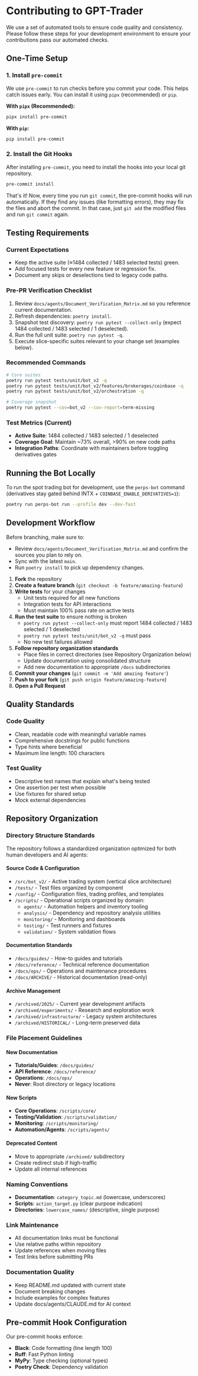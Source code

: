 # Contributing to GPT-Trader

We use a set of automated tools to ensure code quality and consistency. Please follow these steps for your development environment to ensure your contributions pass our automated checks.

## One-Time Setup

### 1. Install `pre-commit`

We use `pre-commit` to run checks before you commit your code. This helps catch issues early. You can install it using `pipx` (recommended) or `pip`.

**With `pipx` (Recommended):**
```bash
pipx install pre-commit
```

**With `pip`:**
```bash
pip install pre-commit
```

### 2. Install the Git Hooks

After installing `pre-commit`, you need to install the hooks into your local git repository.

```bash
pre-commit install
```

That's it! Now, every time you run `git commit`, the pre-commit hooks will run automatically. If they find any issues (like formatting errors), they may fix the files and abort the commit. In that case, just `git add` the modified files and run `git commit` again.

## Testing Requirements

### Current Expectations
- Keep the active suite (≈1484 collected / 1483 selected tests) green.
- Add focused tests for every new feature or regression fix.
- Document any skips or deselections tied to legacy code paths.

### Pre-PR Verification Checklist
1. Review `docs/agents/Document_Verification_Matrix.md` so you reference current documentation.
2. Refresh dependencies: `poetry install`.
3. Snapshot test discovery: `poetry run pytest --collect-only` (expect 1484 collected / 1483 selected / 1 deselected).
4. Run the full unit suite: `poetry run pytest -q`.
5. Execute slice-specific suites relevant to your change set (examples below).

### Recommended Commands

```bash
# Core suites
poetry run pytest tests/unit/bot_v2 -q
poetry run pytest tests/unit/bot_v2/features/brokerages/coinbase -q
poetry run pytest tests/unit/bot_v2/orchestration -q

# Coverage snapshot
poetry run pytest --cov=bot_v2 --cov-report=term-missing
```

### Test Metrics (Current)
- **Active Suite**: 1484 collected / 1483 selected / 1 deselected
- **Coverage Goal**: Maintain ~73% overall, >90% on new code paths
- **Integration Paths**: Coordinate with maintainers before toggling derivatives gates

## Running the Bot Locally

To run the spot trading bot for development, use the `perps-bot` command (derivatives stay gated behind INTX + `COINBASE_ENABLE_DERIVATIVES=1`):

```bash
poetry run perps-bot run --profile dev --dev-fast
```

## Development Workflow

Before branching, make sure to:
- Review `docs/agents/Document_Verification_Matrix.md` and confirm the sources you plan to rely on.
- Sync with the latest `main`.
- Run `poetry install` to pick up dependency changes.

1. **Fork** the repository
2. **Create a feature branch** (`git checkout -b feature/amazing-feature`)
3. **Write tests** for your changes
   - Unit tests required for all new functions
   - Integration tests for API interactions
   - Must maintain 100% pass rate on active tests
4. **Run the test suite** to ensure nothing is broken
   - `poetry run pytest --collect-only` must report 1484 collected / 1483 selected / 1 deselected
   - `poetry run pytest tests/unit/bot_v2 -q` must pass
   - No new test failures allowed
5. **Follow repository organization standards**
   - Place files in correct directories (see Repository Organization below)
   - Update documentation using consolidated structure
   - Add new documentation to appropriate `/docs` subdirectories
6. **Commit your changes** (`git commit -m 'Add amazing feature'`)
7. **Push to your fork** (`git push origin feature/amazing-feature`)
8. **Open a Pull Request**

## Quality Standards

### Code Quality
- Clean, readable code with meaningful variable names
- Comprehensive docstrings for public functions
- Type hints where beneficial
- Maximum line length: 100 characters

### Test Quality
- Descriptive test names that explain what's being tested
- One assertion per test when possible
- Use fixtures for shared setup
- Mock external dependencies

## Repository Organization

### Directory Structure Standards

The repository follows a standardized organization optimized for both human developers and AI agents:

#### Source Code & Configuration
- `/src/bot_v2/` - Active trading system (vertical slice architecture)
- `/tests/` - Test files organized by component
- `/config/` - Configuration files, trading profiles, and templates
- `/scripts/` - Operational scripts organized by domain:
  - `agents/` - Automation helpers and inventory tooling
  - `analysis/` - Dependency and repository analysis utilities
  - `monitoring/` - Monitoring and dashboards
  - `testing/` - Test runners and fixtures
  - `validation/` - System validation flows

#### Documentation Standards
- `/docs/guides/` - How-to guides and tutorials
- `/docs/reference/` - Technical reference documentation
- `/docs/ops/` - Operations and maintenance procedures
- `/docs/ARCHIVE/` - Historical documentation (read-only)

#### Archive Management
- `/archived/2025/` - Current year development artifacts
- `/archived/experiments/` - Research and exploration work
- `/archived/infrastructure/` - Legacy system architectures
- `/archived/HISTORICAL/` - Long-term preserved data

### File Placement Guidelines

#### New Documentation
- **Tutorials/Guides**: `/docs/guides/`
- **API Reference**: `/docs/reference/`
- **Operations**: `/docs/ops/`
- **Never**: Root directory or legacy locations

#### New Scripts
- **Core Operations**: `/scripts/core/`
- **Testing/Validation**: `/scripts/validation/`
- **Monitoring**: `/scripts/monitoring/`
- **Automation/Agents**: `/scripts/agents/`

#### Deprecated Content
- Move to appropriate `/archived/` subdirectory
- Create redirect stub if high-traffic
- Update all internal references

### Naming Conventions
- **Documentation**: `category_topic.md` (lowercase, underscores)
- **Scripts**: `action_target.py` (clear purpose indication)
- **Directories**: `lowercase_names/` (descriptive, single purpose)

### Link Maintenance
- All documentation links must be functional
- Use relative paths within repository
- Update references when moving files
- Test links before submitting PRs

### Documentation Quality
- Keep README.md updated with current state
- Document breaking changes
- Include examples for complex features
- Update docs/agents/CLAUDE.md for AI context

## Pre-commit Hook Configuration

Our pre-commit hooks enforce:
- **Black**: Code formatting (line length 100)
- **Ruff**: Fast Python linting
- **MyPy**: Type checking (optional types)
- **Poetry Check**: Dependency validation
